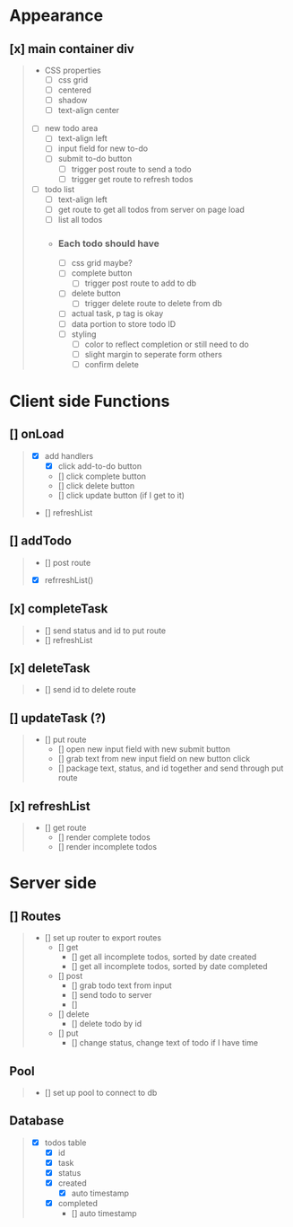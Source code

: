 # Appearance
## [x] main container div
>   - CSS properties
>       - [ ] css grid
>       - [ ] centered
>       - [ ] shadow
>       - [ ] text-align center
>   - [ ] new todo area 
>       - [ ] text-align left
>       - [ ] input field for new to-do
>       - [ ] submit to-do button
>           - [ ] trigger post route to send a todo
>           - [ ] trigger get route to refresh todos
>   - [ ] todo list
>       - [ ] text-align left
>       - [ ] get route to get all todos from server on page load
>       - [ ] list all todos
>       - ### Each todo should have
>           - [ ] css grid maybe?
>           - [ ] complete button
>               - [ ] trigger post route to add to db
>           - [ ] delete button 
>               - [ ] trigger delete route to delete from db
>           - [ ] actual task, p tag is okay
>           - [ ] data portion to store todo ID
>           - [ ] styling
>               - [ ] color to reflect completion or still need to do
>               - [ ] slight margin to seperate form others
>               - [ ] confirm delete

# Client side Functions

## [] onLoad
>   - [x] add handlers
>       - [x] click add-to-do button
>       - [] click complete button
>       - [] click delete button
>       - [] click update button (if I get to it)
>   - [] refreshList

## [] addTodo
>   - [] post route
>   - [x] refrreshList()

## [x] completeTask
>   - [] send status and id to put route
>   - [] refreshList

## [x] deleteTask
>   - [] send id to delete route

## [] updateTask (?)
>   - [] put route
>       - [] open new input field with new submit button
>       - [] grab text from new input field on new button click
>       - [] package text, status, and id together and send through put route
            
## [x] refreshList
>   - [] get route 
>       - [] render complete todos
>       - [] render incomplete todos


# Server side
## [] Routes
>   - [] set up router to export routes
>       - [] get
>           - [] get all incomplete todos, sorted by date created
>           - [] get all incomplete todos, sorted by date completed
>       - [] post
>           - [] grab todo text from input
>           - [] send todo to server
>           - [] 
>       - [] delete
>           - [] delete todo by id
>       - [] put
>           - [] change status, change text of todo if I have time

## Pool 
>   - [] set up pool to connect to db

## Database
>   - [x] todos table
>       - [x] id
>       - [x] task
>       - [x] status
>       - [x] created
>           - [x] auto timestamp
>       - [x] completed 
>           - [] auto timestamp
